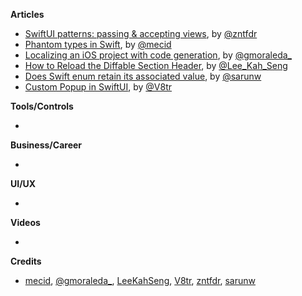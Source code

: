 
**Articles**

* [SwiftUI patterns: passing & accepting views](https://www.fivestars.blog/swiftui/swiftui-patter-passing-views.html), by [@zntfdr](https://twitter.com/zntfdr)
* [Phantom types in Swift](https://swiftwithmajid.com/2021/02/18/phantom-types-in-swift/), by [@mecid](https://twitter.com/mecid)
* [Localizing an iOS project with code generation](http://moraleda.info/2021/02/19/localization/), by [@gmoraleda_](https://twitter.com/gmoraleda_)
* [How to Reload the Diffable Section Header](https://swiftsenpai.com/development/reload-diffable-section-header/), by [@Lee_Kah_Seng](https://twitter.com/Lee_Kah_Seng)
* [Does Swift enum retain its associated value](https://sarunw.com/posts/does-enum-retained-its-associated-value/), by [@sarunw](https://twitter.com/sarunw)
* [Custom Popup in SwiftUI](https://www.vadimbulavin.com/swiftui-popup-sheet-popover/), by [@V8tr](https://twitter.com/V8tr)

**Tools/Controls**

* 

**Business/Career**

* 

**UI/UX**

* 

**Videos**

* 

**Credits**

* [mecid](https://github.com/mecid), [@gmoraleda_](https://twitter.com/gmoraleda_), [LeeKahSeng](https://github.com/LeeKahSeng), [V8tr](https://github.com/V8tr), [zntfdr](https://github.com/zntfdr), [sarunw](https://github.com/sarunw)
